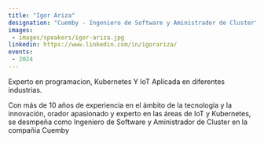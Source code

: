 ```yaml
---
title: "Igor Ariza"
designation: "Cuemby - Ingeniero de Software y Aministrador de Cluster"
images:
 - images/speakers/igor-ariza.jpg
linkedin: https://www.linkedin.com/in/igorariza/
events:
 - 2024
---
```


Experto en programacion, Kubernetes Y IoT Aplicada en diferentes industrias.
 
 
 
 Con más de 10 años de experiencia en el ámbito de la tecnología y la innovación, orador apasionado y experto en las áreas de IoT y Kubernetes, se desmpeña como Ingeniero de Software y Aministrador de Cluster en la compañia Cuemby